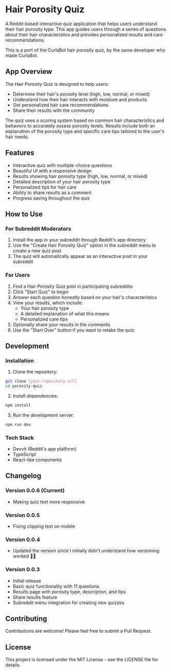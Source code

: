 # Hair Porosity Quiz

A Reddit-based interactive quiz application that helps users understand their hair porosity type. This app guides users through a series of questions about their hair characteristics and provides personalized results and care recommendations.

This is a port of the CurlsBot hair porosity quiz, by the same developer who made CurlsBot.

## App Overview

The Hair Porosity Quiz is designed to help users:

- Determine their hair's porosity level (high, low, normal, or mixed)
- Understand how their hair interacts with moisture and products
- Get personalized hair care recommendations
- Share their results with the community

The quiz uses a scoring system based on common hair characteristics and behaviors to accurately assess porosity levels. Results include both an explanation of the porosity type and specific care tips tailored to the user's hair needs.

## Features

- Interactive quiz with multiple-choice questions
- Beautiful UI with a responsive design
- Results showing hair porosity type (high, low, normal, or mixed)
- Detailed description of your hair porosity type
- Personalized tips for hair care
- Ability to share results as a comment
- Progress saving throughout the quiz

## How to Use

### For Subreddit Moderators

1. Install the app in your subreddit through Reddit's app directory
2. Use the "Create Hair Porosity Quiz" option in the subreddit menu to create a new quiz post
3. The quiz will automatically appear as an interactive post in your subreddit

### For Users

1. Find a Hair Porosity Quiz post in participating subreddits
2. Click "Start Quiz" to begin
3. Answer each question honestly based on your hair's characteristics
4. View your results, which include:
   - Your hair porosity type
   - A detailed explanation of what this means
   - Personalized care tips
5. Optionally share your results in the comments
6. Use the "Start Over" button if you want to retake the quiz

## Development

### Installation

1. Clone the repository:

```bash
git clone [your-repository-url]
cd porosity-quiz
```

2. Install dependencies:

```bash
npm install
```

3. Run the development server:

```bash
npm run dev
```

### Tech Stack

- Devvit (Reddit's app platform)
- TypeScript
- React-like components

## Changelog

### Version 0.0.6 (Current)

- Making quiz text more responsive

### Version 0.0.5

- Fixing clipping text on mobile

### Version 0.0.4

- Updated the version since I initially didn't understand how versioning worked 🤦‍♀️

### Version 0.0.3

- Initial release
- Basic quiz functionality with 11 questions
- Results page with porosity type, description, and tips
- Share results feature
- Subreddit menu integration for creating new quizzes

## Contributing

Contributions are welcome! Please feel free to submit a Pull Request.

## License

This project is licensed under the MIT License - see the LICENSE file for details.

